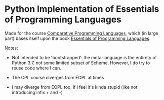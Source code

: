 # Python Implementation of Essentials of Programming Languages

Made for the course [Comparative Programming Languages](https://onderwijsaanbod.kuleuven.be/syllabi/e/H0S01AE.htm), which (in large part) 
bases itself upon the book [Essentials of Programming Languages](http://www.eopl3.com/).

Notes:

  - Not intended to be 'bootstrapped': the meta-language is the entirety of Python 3.7, not some limited subset of Scheme. However, I do 
try to reuse code where I can.

  - The CPL course diverges from EOPL at times

  - I may diverge from EOPL too, if I feel it's kinda stupid (like not introducing infix + and -)


